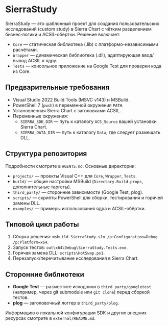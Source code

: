 # SierraStudy

SierraStudy — это шаблонный проект для создания пользовательских исследований (custom study) в Sierra Chart с чётким разделением бизнес‑логики и ACSIL-обёртки. Решение включает:
- `Core` — статическая библиотека (.lib) с платформо-независимыми расчётами.
- `Wrapper` — динамическая библиотека (.dll), адаптирующая ввод/вывод ACSIL к ядру.
- `Tests` — консольное приложение на Google Test для проверки кода из Core.

## Предварительные требования
- Visual Studio 2022 Build Tools (MSVC v143) и MSBuild.
- PowerShell 7 (`pwsh`) в переменной окружения `PATH`.
- Установленная Sierra Chart с заголовками ACSIL.
- Переменные окружения:
  - `SIERRA_SDK_DIR` — путь к каталогу `ACS_Source` вашей установки Sierra Chart.
  - `SIERRA_DATA_DIR` — путь к каталогу `Data`, где следует размещать DLL.

## Структура репозитория
Подробности смотрите в `AGENTS.md`. Основные директории:
- `projects/` — проекты Visual C++ для `Core`, `Wrapper`, `Tests`.
- `build/` — общие настройки MSBuild (`Directory.Build.props`, дополнительные таргеты).
- `third_party/` — сторонние зависимости (Google Test, plog).
- `scripts/` — скрипты PowerShell для сборки, тестирования и горячей замены DLL.
- `examples/` — примеры использования ядра и ACSIL-обёртки.

## Типовой цикл работы
1. Сборка решения: `msbuild SierraStudy.sln /p:Configuration=Debug /p:Platform=x64`.
2. Запуск тестов: `out\x64\Debug\SierraStudy.Tests.exe`.
3. Горячая замена DLL: `scripts\HotSwap.ps1`.
4. Перезапуск/перечитывание исследования в Sierra Chart.

## Сторонние библиотеки
- **Google Test** — разместите исходники в `third_party/googletest` (например, через git submodule или `git clone`) перед сборкой тестов.
- **plog** — заголовочный логгер в `third_party/plog`.

Информацию о локальной конфигурации SDK и других внешних ресурсах смотрите в `external/README.md`.
